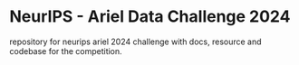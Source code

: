 # NeurIPS - Ariel Data Challenge 2024
repository for neurips ariel 2024 challenge with docs, resource and codebase for the competition.